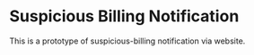 # Suspicious Billing Notification
This is a prototype of suspicious-billing notification via website.

